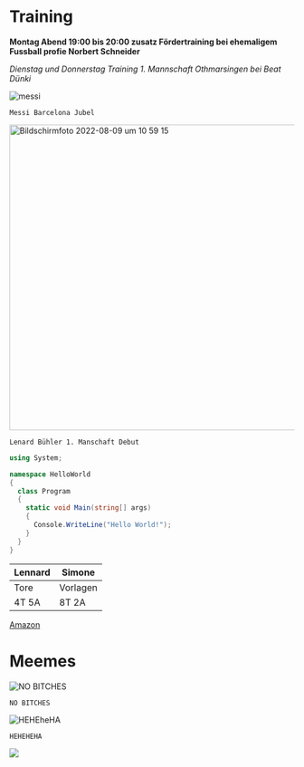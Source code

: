 # Training 

**Montag Abend 19:00 bis 20:00 zusatz Fördertraining bei ehemaligem Fussball profie Norbert Schneider**

*Dienstag und Donnerstag Training 1. Mannschaft Othmarsingen bei Beat Dünki*

![messi](https://user-images.githubusercontent.com/110892642/183603422-9434cce3-75b4-499e-b147-a4f42bc234d7.png)

`Messi Barcelona Jubel`






<img width="540" alt="Bildschirmfoto 2022-08-09 um 10 59 15" src="https://user-images.githubusercontent.com/110892642/183610130-774fef79-2eb3-4678-ab84-a7e94d445951.png">

`Lenard Bühler 1. Manschaft Debut`






```c#
using System;

namespace HelloWorld
{
  class Program
  {
    static void Main(string[] args)
    {
      Console.WriteLine("Hello World!");    
    }
  }
}
```

| Lennard | Simone |
| --- | --- |
| Tore | Vorlagen |
| 4T 5A  | 8T 2A  | 








[Amazon](https://www.amazon.de)



# Meemes


![NO BITCHES](https://wompampsupport.azureedge.net/fetchimage?siteId=7575&v=2&jpgQuality=100&width=700&url=https%3A%2F%2Fi.kym-cdn.com%2Fentries%2Ficons%2Fmobile%2F000%2F039%2F393%2Fcover2.jpg)

`NO BITCHES`







![HEHEheHA](https://i.scdn.co/image/ab67616d0000b273b34ee1730f4eaf35f83655d8)

`HEHEHEHA`


![](https://tenor.com/view/clash-royale-gif-5535732)
